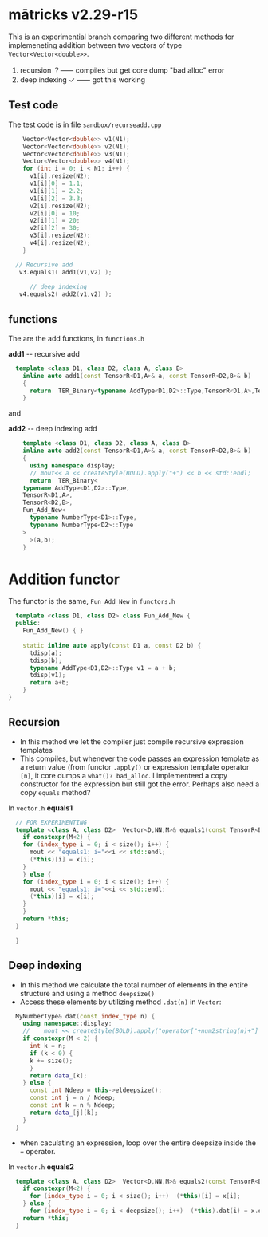 # mātricks v2.29-r15

This is an experimential branch comparing two different methods for implemeneting addition between two vectors of type `Vector<Vector<double>>`.

1. recursion ？⸺ compiles but get core dump "bad alloc" error
1. deep indexing ✓ ⸺ got this working 

## Test code

The test code is in file `sandbox/recurseadd.cpp`
```c++
    Vector<Vector<double>> v1(N1);
    Vector<Vector<double>> v2(N1);
    Vector<Vector<double>> v3(N1);
    Vector<Vector<double>> v4(N1);
    for (int i = 0; i < N1; i++) {
      v1[i].resize(N2);
      v1[i][0] = 1.1;
      v1[i][1] = 2.2;
      v1[i][2] = 3.3;
      v2[i].resize(N2);
      v2[i][0] = 10;
      v2[i][1] = 20;
      v2[i][2] = 30;
      v3[i].resize(N2);
      v4[i].resize(N2);
    }

  // Recursive add
   v3.equals1( add1(v1,v2) );
      
      // deep indexing
   v4.equals2( add2(v1,v2) );

```

## functions

The are the add functions, in `functions.h`

**add1** -- recursive add
```c++
  template <class D1, class D2, class A, class B> 
    inline auto add1(const TensorR<D1,A>& a, const TensorR<D2,B>& b)
    {
      return  TER_Binary<typename AddType<D1,D2>::Type,TensorR<D1,A>,TensorR<D2,B>,Fun_Add_New<D1,D2> >(a,b);
    }
```

and 

**add2** -- deep indexing add
```c++
    template <class D1, class D2, class A, class B> 
    inline auto add2(const TensorR<D1,A>& a, const TensorR<D2,B>& b)
    {
      using namespace display;
      // mout<< a << createStyle(BOLD).apply("+") << b << std::endl;
      return  TER_Binary<
	typename AddType<D1,D2>::Type,
	TensorR<D1,A>,
	TensorR<D2,B>,
	Fun_Add_New<
	  typename NumberType<D1>::Type,
	  typename NumberType<D2>::Type
	>
      >(a,b);
    }

```

# Addition functor

The functor is the same, `Fun_Add_New` in `functors.h`
```c++
  template <class D1, class D2> class Fun_Add_New {
  public:
    Fun_Add_New() { }
  
    static inline auto apply(const D1 a, const D2 b) {
      tdisp(a);
      tdisp(b);
      typename AddType<D1,D2>::Type v1 = a + b;
      tdisp(v1);
      return a+b;
    }
}
```


## Recursion

* In this method we let the compiler just compile recursive expression templates
* This compiles, but whenever the code passes an expression template as a return value (from functor `.apply()` or expression template operator `[n]`, it core dumps a `what()? bad_alloc`.  I implementeed a copy constructor for the expression but still got the error.  Perhaps also need a copy `equals` method?

In `vector.h`  **equals1** 
```c++
  // FOR EXPERIMENTING
  template <class A, class D2>  Vector<D,NN,M>& equals1(const TensorR<D2,A>& x) {  
    if constexpr(M<2) {
	for (index_type i = 0; i < size(); i++) {
	  mout << "equals1: i="<<i << std::endl;
	  (*this)[i] = x[i];
	}
    } else {
	for (index_type i = 0; i < size(); i++) {
	  mout << "equals1: i="<<i << std::endl;
	  (*this)[i] = x[i];
	}
    }
    return *this;
  }

  }
  ```
  
  
  
  ## Deep indexing


* In this method we calculate the total number of elements in the entire structure and using a method `deepsize()`
* Access these elements by utilizing method `.dat(n)` in `Vector`:
```c++
  MyNumberType& dat(const index_type n) {
    using namespace::display;
    //    mout << createStyle(BOLD).apply("operator["+num2string(n)+"] #1")<<std::endl;
    if constexpr(M < 2) {
      int k = n;
      if (k < 0) {
	  k += size();
      }
      return data_[k];
    } else {
      const int Ndeep = this->eldeepsize();
      const int j = n / Ndeep;
      const int k = n % Ndeep;
      return data_[j][k];
    }
  }
```

* when caculating an expression, loop over the entire deepsize inside the `=` operator.

In `vector.h` **equals2** 
```c++
  template <class A, class D2>  Vector<D,NN,M>& equals2(const TensorR<D2,A>& x) {  
    if constexpr(M<2) {
      for (index_type i = 0; i < size(); i++)  (*this)[i] = x[i];   
    } else {
      for (index_type i = 0; i < deepsize(); i++)  (*this).dat(i) = x.dat(i);       }
    return *this;
  }
  ```


